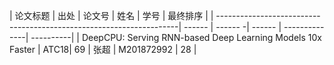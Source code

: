| 论文标题                                                                                        | 出处   | 论文号 | 姓名   | 学号              | 最终排序 |
| --------------------------------------------------------------------| ------ | ------ -| ------ | --------------| ----------|
| DeepCPU: Serving RNN-based Deep Learning Models 10x Faster | ATC18| 69       | 张超    | M201872992 | 28          |